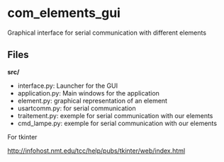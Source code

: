 com_elements_gui
================

Graphical interface for serial communication with different elements



Files
-----

**src/**

* interface.py: Launcher for the GUI
* application.py: Main windows for the application
* element.py: graphical representation of an element
* usartcomm.py: for serial communication
* traitement.py: exemple for serial communication with our elements
* cmd_lampe.py: exemple for serial communication with our elements

For tkinter

http://infohost.nmt.edu/tcc/help/pubs/tkinter/web/index.html